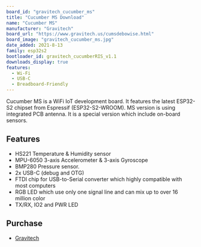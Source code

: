 ```yaml
---
board_id: "gravitech_cucumber_ms"
title: "Cucumber MS Download"
name: "Cucumber MS"
manufacturer: "Gravitech"
board_url: "https://www.gravitech.us/cumsdebowise.html"
board_image: "gravitech_cucumber_ms.jpg"
date_added: 2021-8-13
family: esp32s2
bootloader_id: gravitech_cucumberRIS_v1.1
downloads_display: true
features:
  - Wi-Fi
  - USB-C
  - Breadboard-Friendly
---
```


Cucumber MS is a WiFi IoT development board. It features the latest ESP32-S2 chipset from Espressif (ESP32-S2-WROOM). MS version is using integrated PCB antenna. It is a special version which include on-board sensors. 

## Features

- HS221 Temperature & Humidity sensor
- MPU-6050 3-axis Accelerometer & 3-axis Gyroscope
- BMP280 Pressure sensor.
- 2x USB-C (debug and OTG)
- FTDI chip for USB-to-Serial converter which highly compatible with most computers
- RGB LED which use only one signal line and can mix up to over 16 million color
- TX/RX, IO2 and PWR LED

## Purchase

* [Gravitech](https://www.gravitech.us/cumsdebowise.html)
